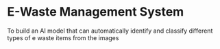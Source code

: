 # E-Waste Management System 
To build an AI model that can automatically identify and classify different types of e waste items from the images

